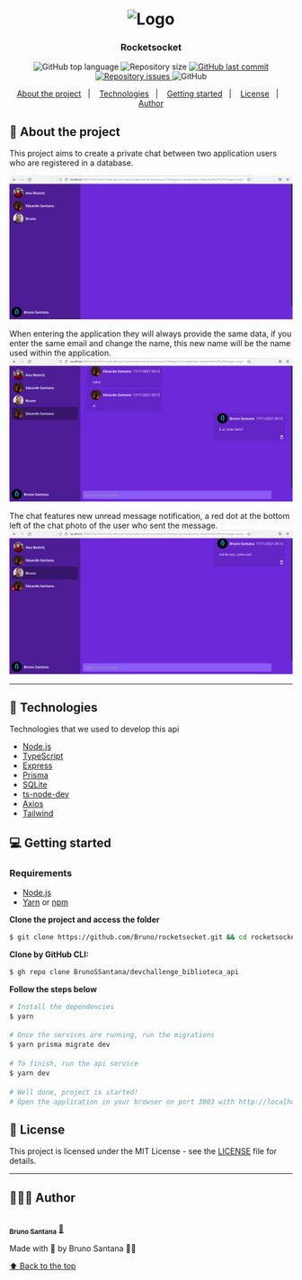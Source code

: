 <h1 align="center">
	<img alt="Logo" src="https://cdn-icons-png.flaticon.com/512/1049/1049874.png" width="200px" />
</h1>

<h3 align="center">
  Rocketsocket
</h3>

<p align="center">
  <img alt="GitHub top language" src="https://img.shields.io/github/languages/top/BrunoSSantana/rocketsocket">
  
  <img alt="Repository size" src="https://img.shields.io/github/repo-size/BrunoSSantana/rocketsocket">
  
  <a href="https://github.com/BrunoSSantana/rocketsocket/commits/master">
    <img alt="GitHub last commit" src="https://img.shields.io/github/last-commit/BrunoSSantana/rocketsocket">
  </a>
  
  <a href="https://github.com/BrunoSSantana/rocketsocket/issues">
    <img alt="Repository issues" src="https://img.shields.io/github/issues/BrunoSSantana/rocketsocket">
  </a>
  
  <img alt="GitHub" src="https://img.shields.io/github/license/BrunoSSantana/rocketsocket">
</p>

<p align="center">
  <a href="#-about-the-project">About the project</a>&nbsp;&nbsp;&nbsp;|&nbsp;&nbsp;&nbsp;
  <a href="#-technologies">Technologies</a>&nbsp;&nbsp;&nbsp;|&nbsp;&nbsp;&nbsp;
  <a href="#-getting-started">Getting started</a>&nbsp;&nbsp;&nbsp;|&nbsp;&nbsp;&nbsp;
  <a href="#-license">License</a>&nbsp;&nbsp;&nbsp;|&nbsp;&nbsp;&nbsp;
  <a href="#-author">Author</a>
</p>


## 📜 About the project

This project aims to create a private chat between two application users who are registered in a database.

![Home](.github/assets/home.png)

When entering the application they will always provide the same data, if you enter the same email and change the name, this new name will be the name used within the application.
![Home](.github/assets/mensagens.png)

The chat features new unread message notification, a red dot at the bottom left of the chat photo of the user who sent the message. 
![Home](.github/assets/notificacao.png)

---
## 🚀 Technologies

Technologies that we used to develop this api

- [Node.js](https://nodejs.org/en/)
- [TypeScript](https://www.typescriptlang.org/)
- [Express](https://expressjs.com/pt-br/)
- [Prisma](https://prisma.io/#/)
- [SQLite](https://www.sqlite.org/)
- [ts-node-dev](https://www.npmjs.com/package/ts-node-dev)
- [Axios](https://github.com/axios/axios)
- [Tailwind](https://tailwindcss.com/)

## 💻 Getting started

### Requirements

- [Node.js](https://nodejs.org/en/)
- [Yarn](https://yarnpkg.com/) or [npm](https://www.npmjs.com/)


**Clone the project and access the folder**

```bash
$ git clone https://github.com/Bruno/rocketsocket.git && cd rocketsocket
```

**Clone by GitHub CLI:**
```bash
$ gh repo clone BrunoSSantana/devchallenge_biblioteca_api
```
**Follow the steps below**

```bash
# Install the dependencies
$ yarn

# Once the services are running, run the migrations
$ yarn prisma migrate dev

# To finish, run the api service
$ yarn dev

# Well done, project is started!
# Open the application in your browser on port 3003 with http://localhost:3003/
```

## 📝 License

This project is licensed under the MIT License - see the [LICENSE](LICENSE) file for details.

---
## 👨🏻‍💻 Author
<a href="https://github.com/BrunoSSantana/">
 <img style="border-radius: 50%;" src="https://avatars.githubusercontent.com/u/61945340?s=400&u=882004ebbccf5ae04e55fe4b27a5e704c3a95bab&v=4" width="100px;" alt=""/>
 <br />
 <sub><b>Bruno Santana</b></sub></a> <a href="https://github.com/BrunoSSantana/" title="Rocketseat">🚀</a>

Made with 💜 by Bruno Santana 👋🏽

[⬆ Back to the top](#-about-the-project)
